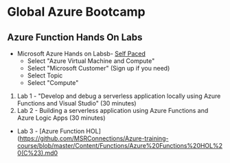 # Global Azure Bootcamp 
## Azure Function Hands On Labs

* Microsoft Azure Hands on Labsb-
[Self Paced](https://www.microsoft.com/handsonlabs/SelfPacedLabs)
  * Select "Azure Virtual Machine and Compute"
  * Select "Microsoft Customer" (Sign up if you need)
  * Select Topic
  * Select "Compute"

1. Lab 1 - "Develop and debug a serverless application locally using Azure Functions and Visual Studio" (30 minutes)
2. Lab 2 - Building a serverless application using Azure Functions and Azure Logic Apps (30 minutes)


* Lab 3 - 
[Azure Function HOL](https://github.com/MSRConnections/Azure-training-course/blob/master/Content/Functions/Azure%20Functions%20HOL%20(C%23).md0
